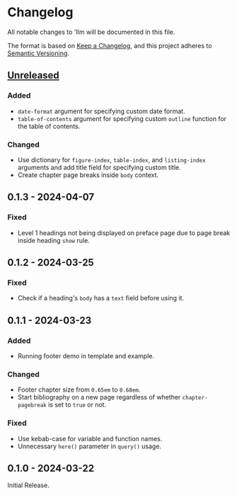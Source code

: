 # Changelog

All notable changes to 'Ilm will be documented in this file.

The format is based on [Keep a Changelog](https://keepachangelog.com/en/1.1.0/),
and this project adheres to [Semantic Versioning](https://semver.org/spec/v2.0.0.html).

<!---
The changes should be grouped using the following categories (in order of precedence):
- Added: for new features.
- Changed: for changes in existing functionality.
- Fixed: for any bug fixes.
- Deprecated: for soon-to-be removed features.
- Removed: for now removed features.
-->

[unreleased]: https://github.com/talal/ilm/compare/v0.1.3...HEAD

## [Unreleased]

### Added

- `date-format` argument for specifying custom date format.
- `table-of-contents` argument for specifying custom `outline` function for the table of
  contents.

### Changed

- Use dictionary for `figure-index`, `table-index`, and `listing-index` arguments and add
  title field for specifying custom title.
- Create chapter page breaks inside `body` context.

## 0.1.3 - 2024-04-07

### Fixed

- Level 1 headings not being displayed on preface page due to page break inside heading
  `show` rule.

## 0.1.2 - 2024-03-25

### Fixed

- Check if a heading's `body` has a `text` field before using it.

## 0.1.1 - 2024-03-23

### Added

- Running footer demo in template and example.

### Changed

- Footer chapter size from `0.65em` to `0.68em`.
- Start bibliography on a new page regardless of whether `chapter-pagebreak` is set to
  `true` or not.

### Fixed

- Use kebab-case for variable and function names.
- Unnecessary `here()` parameter in `query()` usage.

## 0.1.0 - 2024-03-22

Initial Release.

